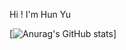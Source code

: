 Hi !
I'm Hun Yu

[![Anurag's GitHub stats](https://github-readme-stats.vercel.app/api?username=yu00hun&&show_icons=true&theme=merko)]
